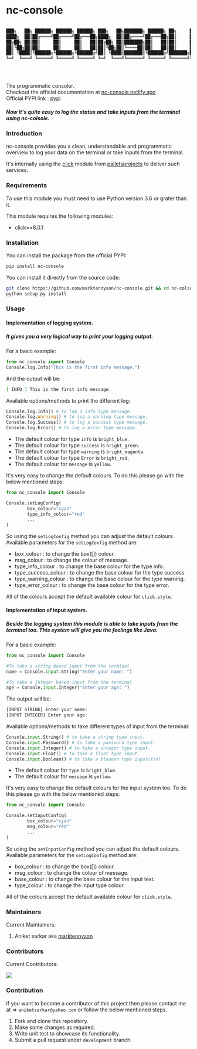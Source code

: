 # nc-console

 ```bash

███╗   ██╗ ██████╗ ██████╗ ██████╗ ███╗   ██╗███████╗ ██████╗ ██╗     ███████╗
████╗  ██║██╔════╝██╔════╝██╔═══██╗████╗  ██║██╔════╝██╔═══██╗██║     ██╔════╝
██╔██╗ ██║██║     ██║     ██║   ██║██╔██╗ ██║███████╗██║   ██║██║     █████╗  
██║╚██╗██║██║     ██║     ██║   ██║██║╚██╗██║╚════██║██║   ██║██║     ██╔══╝  
██║ ╚████║╚██████╗╚██████╗╚██████╔╝██║ ╚████║███████║╚██████╔╝███████╗███████╗
╚═╝  ╚═══╝ ╚═════╝ ╚═════╝ ╚═════╝ ╚═╝  ╚═══╝╚══════╝ ╚═════╝ ╚══════╝╚══════╝
                                                                              

                                             
```
 The programmatic consoler.  
 Checkout the official documentation at [nc-console.netlify.app](nc-console.netlify.app)  
 Official PYPI link : [pypi](https://pypi.org/project/nc-console)

##### Now it's quite easy to log the status and take inputs from the terminal using nc-colsole.

### Introduction

nc-console provides you a clean, understandable and programmatic overview to log your data on the terminal or take inputs from the terminal. 

It's internally using the [click](https://click.palletsprojects.com/en/8.0.x/) module from [palletsprojects](https://palletsprojects.com/) to deliver such services.

### Requirements

To use this module you must need to use Python version 3.6 or grater than it.

This module requires the following modules:
* click==8.0.1

### Installation

You can install the package from the official PYPI:
```bash
pip install nc-console
```
You can install it directly from the source code:
```bash
git clone https://github.com/marktennyson/nc-console.git && cd nc-colsole
python setup.py install
```

### Usage

#### Implementation of logging system.
##### It gives you a very logical way to print your logging output.

For a basic example:
```python
from nc_console import Console
Console.log.Info("This is the first info message.")
```
And the output will be:
```bash
[ INFO ] This is the first info message. 
```
Available options/methods to print the different log:
```python
Console.log.Info() # to log a info type message.
Console.log.Warning() # to log a warning type message.
Console.log.Success() # to log a success type message.
Console.log.Error() # to log a error type message.
```
* The default colour for type `info` is `bright_blue`.
* The default colour for type `success` is `bright_green`.
* The default colour for type `warning` is `bright_magenta`.
* The default colour for type `Error` is `bright_red`.
* The default colour for `message` is `yellow`.

It's very easy to change the default colours. To do this please go with the below mentioned steps:
```python
from nc_console import Console

Console.setLogConfig(
        box_colour="cyan"
        type_info_colour="red"
        ...
)
```
So using the `setLogConfig` method you can adjust the default colours.
Available parameters for the `setLogConfig` method are:
* box_colour : to change the box([]) colour.
* msg_colour : to change the colour of message.
* type_info_colour : to change the base colour for the type info.
* type_success_colour : to change the base colour for the type success.
* type_warning_colour : to change the base colour for the type warning.
* type_error_colour : to change the base colour for the type error.

All of the colours accept the default available colour for `click.style`.

#### Implementation of input system.
##### Beside the logging system this module is able to take inputs from the terminal too. This system will give you the feelings like Java.

For a basic example:
```python
from nc_console import Console

#To take a string based input from the terminal
name = Console.input.String("Enter your name: ")

#To take a Integer based input from the terminal
age = Console.input.Integer("Enter your age: ")
```
The output will be:
```bash
[INPUT STRING] Enter your name: 
[INPUT INTEGER] Enter your age:
```

Available options/methods to take different types of input from the terminal:
```python
Console.input.String() # to take a string type input.
Console.input.Password() # to take a password type input.
Console.input.Integer() # to take a integer type input.
Console.input.Float() # to take a float type input.
Console.input.Boolean() # to take a blooean type input(Y/n).
```

* The default colour for `type` is `bright_blue`.
* The default colour for `message` is `yellow`.

It's very easy to change the default colours for the input system too. To do this please go with the below mentioned steps:
```python
from nc_console import Console

Console.setInputConfig(
        box_colour="cyan"
        msg_colour="red"
        ...
)
```

So using the `setInputConfig` method you can adjust the default colours.
Available parameters for the `setLogConfig` method are:
* box_colour : to change the box([]) colour.
* msg_colour : to change the colour of message.
* base_colour : to change the base colour for the input text.
* type_colour : to change the input type colour.

All of the colours accept the default available colour for `click.style`.

### Maintainers
Current Maintainers:
1. Aniket sarkar aka [marktennyson](https://github.com/marktennyson)

### Contributors
Current Contributors:  

<a href="https://github.com/marktennyson/nc-console/graphs/contributors">
  <img src="https://contrib.rocks/image?repo=marktennyson/nc-console" />
</a>

### Contribution

If you want to become a contributor of this project then please contact me at => `aniketsarkar@yahoo.com` or follow the below mentioned steps.

1. Fork and clone this repository.
2. Make some changes as required.
3. Write unit test to showcase its functionality.
4. Submit a pull request under `development` branch.